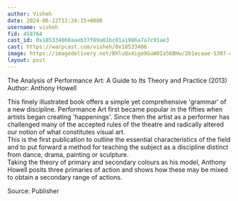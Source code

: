 ```yaml
---
author: Visheh
date: 2024-06-22T12:24:15+0000
username: visheh
fid: 458764
cast_id: 0x185334068aaeb37f89a01bc01a1906a7a7c91ae3
cast: https://warpcast.com/visheh/0x18533406
image: https://imagedelivery.net/BXluQx4ige9GuW0Ia56BHw/2b1ecaae-5387-4979-498f-6827070dae00/original
layout: post
---
```

The Analysis of Performance Art: A Guide to Its Theory and Practice (2013)  
Author:  Anthony Howell  
  
This finely illustrated book offers a simple yet comprehensive 'grammar' of a new discipline. Performance Art first became popular in the fifties when artists began creating 'happenings'. Since then the artist as a performer has challenged many of the accepted rules of the theatre and radically altered our notion of what constitutes visual art.   
This is the first publication to outline the essential characteristics of the field and to put forward a method for teaching the subject as a discipline distinct from dance, drama, painting or sculpture.  
Taking the theory of primary and secondary colours as his model, Anthony Howell posits three primaries of action and shows how these may be mixed to obtain a secondary range of actions.   
  
Source: Publisher  

<img src='https://imagedelivery.net/BXluQx4ige9GuW0Ia56BHw/2b1ecaae-5387-4979-498f-6827070dae00/original' alt='' referrerpolicy='no-referrer'/>